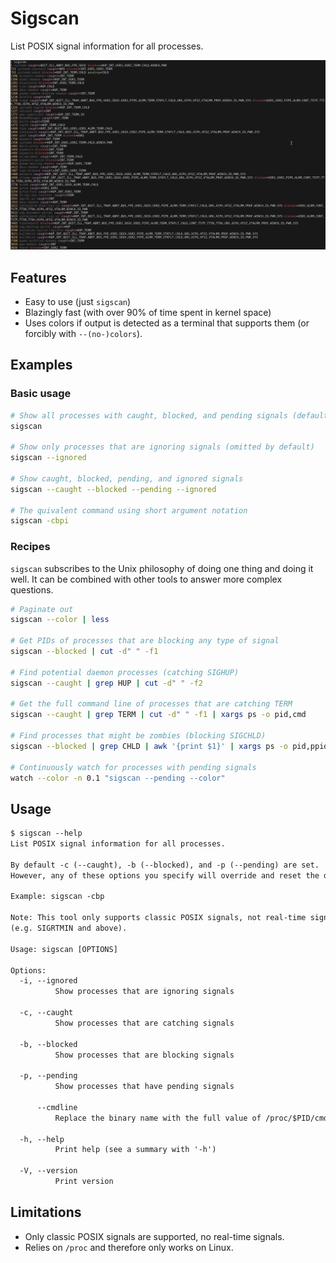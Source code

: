 # Sigscan

List POSIX signal information for all processes.

![sigscan screenshot](.images/sigscan-screenshot.png)

## Features

* Easy to use (just `sigscan`)
* Blazingly fast (with over 90% of time spent in kernel space)
* Uses colors if output is detected as a terminal that supports them (or forcibly with `--(no-)colors`).

<!--
WARNING:
        THE "\#\# Examples" SECTION IS USED TO GENERATE THE EXAMPLE CONTENT
        DISPLAYED WHEN INVOKING `sigscan --examples`. ALL CONTENTENT AFTER
        THIS SECTION BUT BEFORE THE NEXT ## HEADER WILL BE AUTOMATICALLY
        INCLUDED IN THE `sigscan` BINARY.
-->
## Examples

### Basic usage

```bash
# Show all processes with caught, blocked, and pending signals (default)
sigscan

# Show only processes that are ignoring signals (omitted by default)
sigscan --ignored

# Show caught, blocked, pending, and ignored signals
sigscan --caught --blocked --pending --ignored

# The quivalent command using short argument notation
sigscan -cbpi
```

### Recipes

`sigscan` subscribes to the Unix philosophy of doing one thing and doing it well. It can be combined with other tools to answer more complex questions.

```bash
# Paginate out 
sigscan --color | less

# Get PIDs of processes that are blocking any type of signal
sigscan --blocked | cut -d" " -f1

# Find potential daemon processes (catching SIGHUP)
sigscan --caught | grep HUP | cut -d" " -f2

# Get the full command line of processes that are catching TERM
sigscan --caught | grep TERM | cut -d" " -f1 | xargs ps -o pid,cmd

# Find processes that might be zombies (blocking SIGCHLD)
sigscan --blocked | grep CHLD | awk '{print $1}' | xargs ps -o pid,ppid,state,cmd

# Continuously watch for processes with pending signals
watch --color -n 0.1 "sigscan --pending --color"
```

## Usage
<!--
/WARNING:
        END OF WARNING (SEE ABOVE)
-->

```txt
$ sigscan --help
List POSIX signal information for all processes.

By default -c (--caught), -b (--blocked), and -p (--pending) are set.
However, any of these options you specify will override and reset the defaults.

Example: sigscan -cbp

Note: This tool only supports classic POSIX signals, not real-time signals
(e.g. SIGRTMIN and above).

Usage: sigscan [OPTIONS]

Options:
  -i, --ignored
          Show processes that are ignoring signals

  -c, --caught
          Show processes that are catching signals

  -b, --blocked
          Show processes that are blocking signals

  -p, --pending
          Show processes that have pending signals

      --cmdline
          Replace the binary name with the full value of /proc/$PID/cmdline surrounded by quotes

  -h, --help
          Print help (see a summary with '-h')

  -V, --version
          Print version
```

## Limitations

* Only classic POSIX signals are supported, no real-time signals.
* Relies on `/proc` and therefore only works on Linux.
